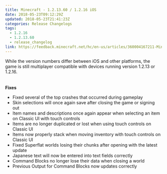 ```yaml
---
title: Minecraft - 1.2.13.60 / 1.2.16 iOS
date: 2018-05-23T09:12:29Z
updated: 2018-05-23T21:41:23Z
categories: Release Changelogs
tags:
  - 1.2.16
  - 1.2.13.60
  - release_changelog
link: https://feedback.minecraft.net/hc/en-us/articles/360004167211-Minecraft-1-2-13-60-1-2-16-iOS
---
```


While the version numbers differ between iOS and other platforms, the game is still multiplayer compatible with devices running version 1.2.13 or 1.2.16.\
\
\
**Fixes**

-   Fixed several of the top crashes that occurred during gameplay
-   Skin selections will once again save after closing the game or signing out
-   Item names and descriptions once again appear when selecting an item on Classic UI with touch controls
-   Items are no longer duplicated or lost when using touch controls on Classic UI
-   Items now properly stack when moving inventory with touch controls on Classic UI
-   Fixed Superflat worlds losing their chunks after opening with the latest update
-   Japanese text will now be entered into text fields correctly
-   Command Blocks no longer lose their data when closing a world
-   Previous Output for Command Blocks now updates correctly

<div>

 

</div>
